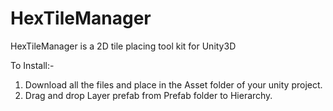 HexTileManager
==============

HexTileManager is a 2D tile placing tool kit for Unity3D

To Install:-

1. Download all the files and place in the Asset folder of your unity project.
2. Drag and drop Layer prefab from Prefab folder to Hierarchy.
